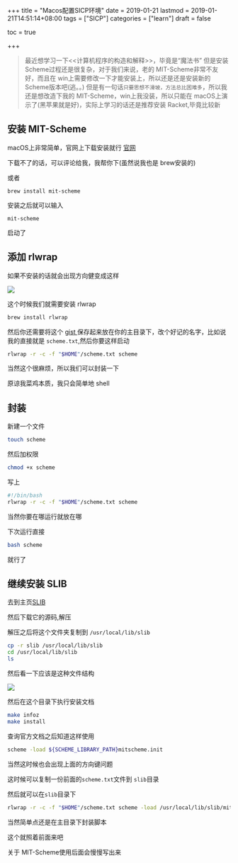 +++
title = "Macos配置SICP环境"
date = 2019-01-21
lastmod = 2019-01-21T14:51:14+08:00
tags = ["SICP"]
categories = ["learn"]
draft = false

toc = true

+++

> 最近想学习一下<<计算机程序的构造和解释>>，毕竟是“魔法书”
> 但是安装 Scheme过程还是很复杂，对于我们来说，老的 MIT-Scheme非常不友好，而且在 win上需要修改一下才能安装上，所以还是还是安装新的 Scheme版本吧(逃。。)
> 但是有一句话`只要思想不滑坡，方法总比困难多`，所以我还是想改造下我的 MIT-Scheme，win上我没装，所以只能在 macOS上演示了(黑苹果就是好)，实际上学习的话还是推荐安装 Racket,毕竟比较新


<!--more-->

## 安装 MIT-Scheme

macOS上非常简单，官网上下载安装就行
[官网](https://www.gnu.org/software/mit-scheme/)

下载不了的话，可以评论给我，我帮你下(虽然说我也是 brew安装的)

或者
```
brew install mit-scheme
```

安装之后就可以输入
```
mit-scheme
```
启动了
## 添加 rlwrap

如果不安装的话就会出现方向健变成这样

![](https://res.cloudinary.com/dc15efw34/image/upload/v1548067065/macOS%20MIT-Scheme/Snipaste_2019-01-21_01-01-08.png)

这个时候我们就需要安装 rlwrap

```bash
brew install rlwrap
```

然后你还需要将这个 [gist ](https://res.cloudinary.com/dc15efw34/raw/upload/v1548046250/macOS%20MIT-Scheme/scheme.txt )保存起来放在你的主目录下，改个好记的名字，比如说我的直接就是 `scheme.txt`,然后你要这样启动

```bash
rlwrap -r -c -f "$HOME"/scheme.txt scheme
```

当然这个很麻烦，所以我们可以封装一下

原谅我菜鸡本质，我只会简单地 shell

## 封装

新建一个文件

```bash
touch scheme
```

然后加权限

```bash
chmod +x scheme
```

写上

```bash
#!/bin/bash
rlwrap -r -c -f "$HOME"/scheme.txt scheme
```

当然你要在哪运行就放在哪

下次运行直接

```bash
bash scheme
```

就行了

## 继续安装 SLIB

去到主页[SLIB](http://people.csail.mit.edu/jaffer/SLIB.html)

然后下载它的源码,解压

解压之后将这个文件夹复制到 `/usr/local/lib/slib`

```bash
cp -r slib /usr/local/lib/slib
cd /usr/local/lib/slib
ls
```

然后看一下应该是这种文件结构

![](https://res.cloudinary.com/dc15efw34/image/upload/v1548005004/macOS%20MIT-Scheme/Snipaste_2019-01-21_01-23-05.png)

然后在这个目录下执行安装文档

```bash
make infoz
make install
```

查询官方文档之后知道这样使用

```bash
scheme -load ${SCHEME_LIBRARY_PATH}mitscheme.init
```

当然这时候也会出现上面的方向键问题

这时候可以复制一份前面的`scheme.txt`文件到 `slib`目录

然后就可以在`slib`目录下

```bash
rlwrap -r -c -f "$HOME"/scheme.txt scheme -load /usr/local/lib/slib/mitscheme.init
```

当然简单点还是在主目录下封装脚本

这个就照着前面来吧

关于 MIT-Scheme使用后面会慢慢写出来
